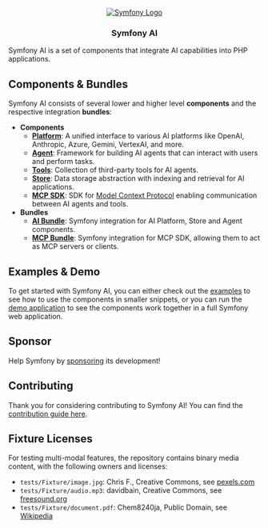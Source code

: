 <p align="center"><a href="https://symfony.com" target="_blank">
    <img src="https://symfony.com/logos/symfony_dynamic_01.svg" alt="Symfony Logo">
</a></p>

<h3 align="center">
    Symfony AI
</h3>

Symfony AI is a set of components that integrate AI capabilities into PHP applications.

## Components & Bundles

Symfony AI consists of several lower and higher level **components** and the respective integration **bundles**:

* **Components**
  * **[Platform](src/platform/README.md)**: A unified interface to various AI platforms like OpenAI, Anthropic, Azure, Gemini, VertexAI, and more.
  * **[Agent](src/agent/README.md)**: Framework for building AI agents that can interact with users and perform tasks.
  * **[Tools](src/tools/README.md)**: Collection of third-party tools for AI agents.
  * **[Store](src/store/README.md)**: Data storage abstraction with indexing and retrieval for AI applications.
  * **[MCP SDK](src/mcp-sdk/README.md)**: SDK for [Model Context Protocol](https://modelcontextprotocol.io) enabling communication between AI agents and tools.
* **Bundles**
  * **[AI Bundle](src/ai-bundle/README.md)**: Symfony integration for AI Platform, Store and Agent components.
  * **[MCP Bundle](src/mcp-bundle/README.md)**: Symfony integration for MCP SDK, allowing them to act as MCP servers or clients.

## Examples & Demo

To get started with Symfony AI, you can either check out the [examples](./examples) to see how to use the
components in smaller snippets, or you can run the [demo application](./demo) to see the components work together in a
full Symfony web application.

## Sponsor

Help Symfony by [sponsoring](https://symfony.com/sponsor) its development!

## Contributing

Thank you for considering contributing to Symfony AI! You can find the [contribution guide here](CONTRIBUTING.md).

## Fixture Licenses

For testing multi-modal features, the repository contains binary media content, with the following owners and licenses:

* `tests/Fixture/image.jpg`: Chris F., Creative Commons, see [pexels.com](https://www.pexels.com/photo/blauer-und-gruner-elefant-mit-licht-1680755/)
* `tests/Fixture/audio.mp3`: davidbain, Creative Commons, see [freesound.org](https://freesound.org/people/davidbain/sounds/136777/)
* `tests/Fixture/document.pdf`: Chem8240ja, Public Domain, see [Wikipedia](https://en.m.wikipedia.org/wiki/File:Re_example.pdf)
